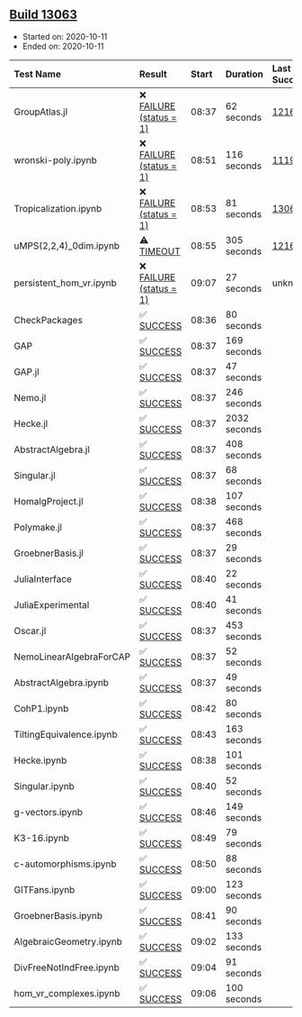 ## [Build 13063](https://oscarci.mathematik.uni-kl.de/job/oscar/13063/)

* Started on: 2020-10-11
* Ended on: 2020-10-11

| Test Name    | Result | Start | Duration | Last Success | First Failure |
|:-------------|:-------|:------|:---------|:-------------|:--------------|
| GroupAtlas.jl | ❌ [FAILURE (status = 1)](https://oscarci.mathematik.uni-kl.de/job/oscar/13063/artifact/logs/build-13063/GroupAtlas.jl.log) | 08:37 | 62 seconds | [12167](https://oscarci.mathematik.uni-kl.de/job/oscar/12167/) | [12168](https://oscarci.mathematik.uni-kl.de/job/oscar/12168/) |
| wronski-poly.ipynb | ❌ [FAILURE (status = 1)](https://oscarci.mathematik.uni-kl.de/job/oscar/13063/artifact/logs/build-13063/wronski-poly.ipynb.log) | 08:51 | 116 seconds | [11192](https://oscarci.mathematik.uni-kl.de/job/oscar/11192/) | [11193](https://oscarci.mathematik.uni-kl.de/job/oscar/11193/) |
| Tropicalization.ipynb | ❌ [FAILURE (status = 1)](https://oscarci.mathematik.uni-kl.de/job/oscar/13063/artifact/logs/build-13063/Tropicalization.ipynb.log) | 08:53 | 81 seconds | [13062](https://oscarci.mathematik.uni-kl.de/job/oscar/13062/) | [13063](https://oscarci.mathematik.uni-kl.de/job/oscar/13063/) |
| uMPS(2,2,4)_0dim.ipynb | ⚠ [TIMEOUT](https://oscarci.mathematik.uni-kl.de/job/oscar/13063/artifact/logs/build-13063/uMPS-2-2-4-_0dim.ipynb.log) | 08:55 | 305 seconds | [12167](https://oscarci.mathematik.uni-kl.de/job/oscar/12167/) | [12168](https://oscarci.mathematik.uni-kl.de/job/oscar/12168/) |
| persistent_hom_vr.ipynb | ❌ [FAILURE (status = 1)](https://oscarci.mathematik.uni-kl.de/job/oscar/13063/artifact/logs/build-13063/persistent_hom_vr.ipynb.log) | 09:07 | 27 seconds | unknown | unknown |
| CheckPackages | ✅ [SUCCESS](https://oscarci.mathematik.uni-kl.de/job/oscar/13063/artifact/logs/build-13063/CheckPackages.log) | 08:36 | 80 seconds |  |  |
| GAP | ✅ [SUCCESS](https://oscarci.mathematik.uni-kl.de/job/oscar/13063/artifact/logs/build-13063/GAP.log) | 08:37 | 169 seconds |  |  |
| GAP.jl | ✅ [SUCCESS](https://oscarci.mathematik.uni-kl.de/job/oscar/13063/artifact/logs/build-13063/GAP.jl.log) | 08:37 | 47 seconds |  |  |
| Nemo.jl | ✅ [SUCCESS](https://oscarci.mathematik.uni-kl.de/job/oscar/13063/artifact/logs/build-13063/Nemo.jl.log) | 08:37 | 246 seconds |  |  |
| Hecke.jl | ✅ [SUCCESS](https://oscarci.mathematik.uni-kl.de/job/oscar/13063/artifact/logs/build-13063/Hecke.jl.log) | 08:37 | 2032 seconds |  |  |
| AbstractAlgebra.jl | ✅ [SUCCESS](https://oscarci.mathematik.uni-kl.de/job/oscar/13063/artifact/logs/build-13063/AbstractAlgebra.jl.log) | 08:37 | 408 seconds |  |  |
| Singular.jl | ✅ [SUCCESS](https://oscarci.mathematik.uni-kl.de/job/oscar/13063/artifact/logs/build-13063/Singular.jl.log) | 08:37 | 68 seconds |  |  |
| HomalgProject.jl | ✅ [SUCCESS](https://oscarci.mathematik.uni-kl.de/job/oscar/13063/artifact/logs/build-13063/HomalgProject.jl.log) | 08:38 | 107 seconds |  |  |
| Polymake.jl | ✅ [SUCCESS](https://oscarci.mathematik.uni-kl.de/job/oscar/13063/artifact/logs/build-13063/Polymake.jl.log) | 08:37 | 468 seconds |  |  |
| GroebnerBasis.jl | ✅ [SUCCESS](https://oscarci.mathematik.uni-kl.de/job/oscar/13063/artifact/logs/build-13063/GroebnerBasis.jl.log) | 08:37 | 29 seconds |  |  |
| JuliaInterface | ✅ [SUCCESS](https://oscarci.mathematik.uni-kl.de/job/oscar/13063/artifact/logs/build-13063/JuliaInterface.log) | 08:40 | 22 seconds |  |  |
| JuliaExperimental | ✅ [SUCCESS](https://oscarci.mathematik.uni-kl.de/job/oscar/13063/artifact/logs/build-13063/JuliaExperimental.log) | 08:40 | 41 seconds |  |  |
| Oscar.jl | ✅ [SUCCESS](https://oscarci.mathematik.uni-kl.de/job/oscar/13063/artifact/logs/build-13063/Oscar.jl.log) | 08:37 | 453 seconds |  |  |
| NemoLinearAlgebraForCAP | ✅ [SUCCESS](https://oscarci.mathematik.uni-kl.de/job/oscar/13063/artifact/logs/build-13063/NemoLinearAlgebraForCAP.log) | 08:37 | 52 seconds |  |  |
| AbstractAlgebra.ipynb | ✅ [SUCCESS](https://oscarci.mathematik.uni-kl.de/job/oscar/13063/artifact/logs/build-13063/AbstractAlgebra.ipynb.log) | 08:37 | 49 seconds |  |  |
| CohP1.ipynb | ✅ [SUCCESS](https://oscarci.mathematik.uni-kl.de/job/oscar/13063/artifact/logs/build-13063/CohP1.ipynb.log) | 08:42 | 80 seconds |  |  |
| TiltingEquivalence.ipynb | ✅ [SUCCESS](https://oscarci.mathematik.uni-kl.de/job/oscar/13063/artifact/logs/build-13063/TiltingEquivalence.ipynb.log) | 08:43 | 163 seconds |  |  |
| Hecke.ipynb | ✅ [SUCCESS](https://oscarci.mathematik.uni-kl.de/job/oscar/13063/artifact/logs/build-13063/Hecke.ipynb.log) | 08:38 | 101 seconds |  |  |
| Singular.ipynb | ✅ [SUCCESS](https://oscarci.mathematik.uni-kl.de/job/oscar/13063/artifact/logs/build-13063/Singular.ipynb.log) | 08:40 | 52 seconds |  |  |
| g-vectors.ipynb | ✅ [SUCCESS](https://oscarci.mathematik.uni-kl.de/job/oscar/13063/artifact/logs/build-13063/g-vectors.ipynb.log) | 08:46 | 149 seconds |  |  |
| K3-16.ipynb | ✅ [SUCCESS](https://oscarci.mathematik.uni-kl.de/job/oscar/13063/artifact/logs/build-13063/K3-16.ipynb.log) | 08:49 | 79 seconds |  |  |
| c-automorphisms.ipynb | ✅ [SUCCESS](https://oscarci.mathematik.uni-kl.de/job/oscar/13063/artifact/logs/build-13063/c-automorphisms.ipynb.log) | 08:50 | 88 seconds |  |  |
| GITFans.ipynb | ✅ [SUCCESS](https://oscarci.mathematik.uni-kl.de/job/oscar/13063/artifact/logs/build-13063/GITFans.ipynb.log) | 09:00 | 123 seconds |  |  |
| GroebnerBasis.ipynb | ✅ [SUCCESS](https://oscarci.mathematik.uni-kl.de/job/oscar/13063/artifact/logs/build-13063/GroebnerBasis.ipynb.log) | 08:41 | 90 seconds |  |  |
| AlgebraicGeometry.ipynb | ✅ [SUCCESS](https://oscarci.mathematik.uni-kl.de/job/oscar/13063/artifact/logs/build-13063/AlgebraicGeometry.ipynb.log) | 09:02 | 133 seconds |  |  |
| DivFreeNotIndFree.ipynb | ✅ [SUCCESS](https://oscarci.mathematik.uni-kl.de/job/oscar/13063/artifact/logs/build-13063/DivFreeNotIndFree.ipynb.log) | 09:04 | 91 seconds |  |  |
| hom_vr_complexes.ipynb | ✅ [SUCCESS](https://oscarci.mathematik.uni-kl.de/job/oscar/13063/artifact/logs/build-13063/hom_vr_complexes.ipynb.log) | 09:06 | 100 seconds |  |  |
